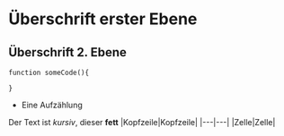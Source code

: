 # Überschrift erster Ebene
## Überschrift 2. Ebene
```
function someCode(){

}
```
* Eine Aufzählung

Der Text ist *kursiv*, dieser **fett**
​
|Kopfzeile|Kopfzeile|
|---|---|
|Zelle|Zelle|